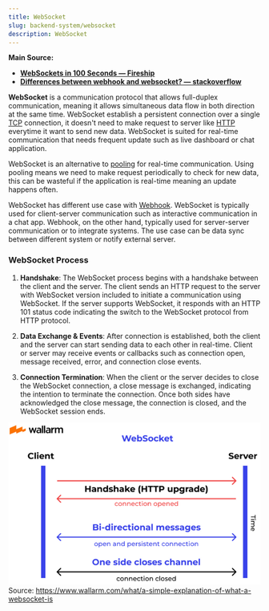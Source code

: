 ```yaml
---
title: WebSocket
slug: backend-system/websocket
description: WebSocket
---
```


**Main Source:**

- **[WebSockets in 100 Seconds — Fireship](https://youtu.be/1BfCnjr_Vjg?si=tsOQg9sFSVmgc3vZ)**
- **[Differences between webhook and websocket? — stackoverflow](https://stackoverflow.com/questions/23172760/differences-between-webhook-and-websocket)**

**WebSocket** is a communication protocol that allows full-duplex communication, meaning it allows simultaneous data flow in both direction at the same time. WebSocket establish a persistent connection over a single [TCP](/computer-networking/tcp-protocol) connection, it doesn't need to make request to server like [HTTP](/computer-networking/http-https#http) everytime it want to send new data. WebSocket is suited for real-time communication that needs frequent update such as live dashboard or chat application.

WebSocket is an alternative to [pooling](/backend-system/webhook#polling) for real-time communication. Using pooling means we need to make request periodically to check for new data, this can be wasteful if the application is real-time meaning an update happens often.

WebSocket has different use case with [Webhook](/backend-system/webhook#webhook). WebSocket is typically used for client-server communication such as interactive communication in a chat app. Webhook, on the other hand, typically used for server-server communication or to integrate systems. The use case can be data sync between different system or notify external server.

### WebSocket Process

1. **Handshake**: The WebSocket process begins with a handshake between the client and the server. The client sends an HTTP request to the server with WebSocket version included to initiate a communication using WebSocket. If the server supports WebSocket, it responds with an HTTP 101 status code indicating the switch to the WebSocket protocol from HTTP protocol.

2. **Data Exchange & Events**: After connection is established, both the client and the server can start sending data to each other in real-time. Client or server may receive events or callbacks such as connection open, message received, error, and connection close events.

3. **Connection Termination**: When the client or the server decides to close the WebSocket connection, a close message is exchanged, indicating the intention to terminate the connection. Once both sides have acknowledged the close message, the connection is closed, and the WebSocket session ends.

![Websocket process](./websocket.png)  
Source: https://www.wallarm.com/what/a-simple-explanation-of-what-a-websocket-is
